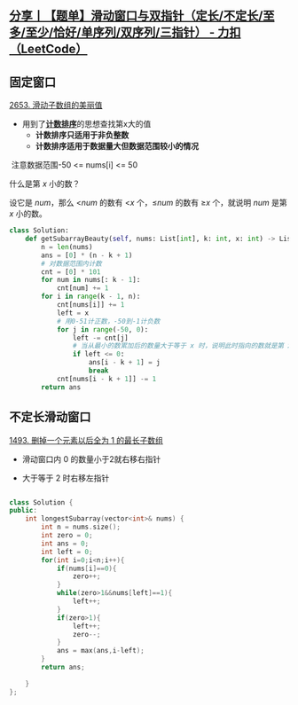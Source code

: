 ## [分享丨【题单】滑动窗口与双指针（定长/不定长/至多/至少/恰好/单序列/双序列/三指针） - 力扣（LeetCode）](https://leetcode.cn/circle/discuss/0viNMK/)

## 固定窗口

[2653. 滑动子数组的美丽值](https://leetcode.cn/problems/sliding-subarray-beauty/description/)

+ 用到了[**计数排序**](https://www.cnblogs.com/1873cy/p/18510028)的思想查找第x大的值
  + **计数排序只适用于非负整数**
  + **计数排序适用于数据量大但数据范围较小的情况**


​		注意数据范围-50 <= nums[i] <= 50

什么是第 *x* 小的数？

设它是 *num*，那么 <*num* 的数有 <*x* 个，≤*num* 的数有 ≥*x* 个，就说明 *num* 是第 *x* 小的数。

~~~python
class Solution:
    def getSubarrayBeauty(self, nums: List[int], k: int, x: int) -> List[int]:
        n = len(nums)
        ans = [0] * (n - k + 1)
        # 对数据范围内计数
        cnt = [0] * 101	
        for num in nums[: k - 1]:
            cnt[num] += 1
        for i in range(k - 1, n):
            cnt[nums[i]] += 1
            left = x
            # 用0-51计正数，-50到-1计负数
            for j in range(-50, 0):
                left -= cnt[j]
                # 当从最小的数累加后的数量大于等于 x 时，说明此时指向的数就是第 x 小的数
                if left <= 0:
                    ans[i - k + 1] = j
                    break
            cnt[nums[i - k + 1]] -= 1
        return ans

~~~

## 不定长滑动窗口

[1493. 删掉一个元素以后全为 1 的最长子数组](https://leetcode.cn/problems/longest-subarray-of-1s-after-deleting-one-element/)

+ 滑动窗口内 0 的数量小于2就右移右指针

+ 大于等于 2 时右移左指针

~~~cpp

class Solution {
public:
    int longestSubarray(vector<int>& nums) {
        int n = nums.size();
        int zero = 0;
        int ans = 0;
        int left = 0;
        for(int i=0;i<n;i++){
            if(nums[i]==0){
                zero++;
            }
            while(zero>1&&nums[left]==1){
                left++;
            }
            if(zero>1){
                left++;
                zero--;
            }
            ans = max(ans,i-left);
        }
        return ans;
        
    }
};

